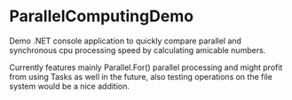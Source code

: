 # ParallelComputingDemo
Demo .NET console application to quickly compare parallel and synchronous cpu processing speed by calculating amicable numbers.

Currently features mainly Parallel.For() parallel processing and might profit from using Tasks as well in the future, also testing operations on the file system would be a nice addition.
